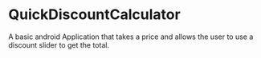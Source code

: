 # QuickDiscountCalculator

A basic android Application that takes a price and allows the user to use a discount slider to get the total.
